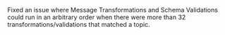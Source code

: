 Fixed an issue where Message Transformations and Schema Validations could run in an arbitrary order when there were more than 32 transformations/validations that matched a topic.
